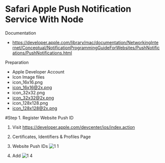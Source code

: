 Safari Apple Push Notification Service With Node
==================

Documentation 
* https://developer.apple.com/library/mac/documentation/NetworkingInternet/Conceptual/NotificationProgrammingGuideForWebsites/PushNotifications/PushNotifications.html

Preparation
* Apple Developer Account
* Icon Image files
 * icon_16x16.png
 * icon_16x16@2x.png
 * icon_32x32.png
 * icon_32x32@2x.png
 * icon_128x128.png
 * icon_128x128@2x.png
 
#Step 1. Register Website Push ID
1. Visit https://developer.apple.com/devcenter/ios/index.action

2. Certificates, Identifiers & Profiles Page

3. Website Push IDs
![1 1](https://f.cloud.github.com/assets/581101/1700968/d16dbbdc-6038-11e3-89e9-85bc83a2e763.png)

4. Add
![1 4](https://f.cloud.github.com/assets/581101/1700977/4b9bddee-6039-11e3-9fd2-794611bc3422.png)